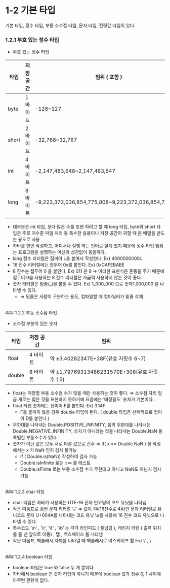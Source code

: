 # 1-2 기본 타입

기본 타입, 정수 타입, 부동 소수점 타입, 문자 타입, 진릿값 타입이 있다.
<br>
### 1.2.1 부호 있는 정수 타입

- 부호 있는 정수 타입

| 타입 | 저장 공간 | 범위 ( 포함 ) |
| --- | --- | --- |
| byte | 1바이트 | -128~127 |
| short | 2바이트 | -32,768~32,767 |
| int | 4바이트 | -2,147,483,648~2,147,483,647 |
| long | 8바이트 | -9,223,372,036,854,775,808~9,223,372,036,854,775,807 |
- 대부분은 int 타입, 보다 많은 수를 표현 하려고 할 때 long 타입, byte와 short 타입은 주로 저수준 파일 처리 등 특수한 응용이나 저장 공간이 귀할 때 큰 배열을 만드는 용도로 사용
- 자바를 한번 작성하고, 어디서나 실행 하는 언어로 설계 했기 때문에 정수 타입 범위는 프로그램을 실행하는 머신과 상관없이 동일하다.
- long 정수 리터럴은 접미어 L을 붙여서 작성한다. Ex) 4000000000L
- 16 진수 리터럴에는 접두어 0x를 붙인다. Ex) 0xCAFEBABE
- 8 진수는 접두어 0 을 붙인다. Ex) 011 은 9 ⇒ 이러한 표현식은 혼동을 주기 때문에 접두어 0을 사용하는 8 진수 리터럴은 가급적 사용하지 않는 것이 좋다.
- 숫자 리터럴은 밑줄(_)을 붙일 수 있다. Ex) 1_000_000 으로 숫자1,000,000 을 나타낼 수 있다.
    - ⇒ 밑줄은 사람이 구분하는 용도, 컴파일할 때 컴파일러가 밑줄 삭제
<br>
### 1.2.2 부동 소수점 타입

- 소수점 부분이 있는 숫자

| 타입 | 저장 공간 | 범위 |
| --- | --- | --- |
| float | 4 바이트 | 약 ±3.40282347E+38F(유효 자릿수 6~7) |
| double | 8 바이트 | 약 ±1.79769313486231570E+308(유효 자릿수 15) |
- float는 저장할 부동 소수점 수가 많을 때만 사용하는 것이 좋다. ⇒ 소수점 자리 일곱 개로는 많은 것을 표현하지 못하기에 요즘에는 ‘배정밀도’ 숫자가 기본이다.
- float 타입 숫자에는 접미어 F를 붙인다. Ex) 3.14F
    - F를 붙이지 않을 경우 double 타입이 된다. ( double 타입은 선택적으로 접미어 D를 붙인다 )
- 무한대를 나타내는 Double.POSITIVE_INFINITY, 음의 무한대를 나타내는 Double.NEGATIVE_INFINITY, 숫자가 아니라는 것을 나타내는 Double.NaN 등 특별한 부동소수가 있다.
- 숫자가 아닌 값은 모두 서로 다른 값으로 간주 ⇒ if( x == Double.NaN ) 을 작성해서는 x 가 NaN 인지 검사 불가능
    - if ( Double.is(NaN)) 작성하여 검사 가능
    - Double.isInfinite 로는 ±∞ 를 테스트
    - Double.isFinite 로는 부동 소수점 수가 무한대고 아니고 NaN도 아닌지 검사 가능
<br>
### 1.2.3  char 타입

- char 타입은 자바가 사용하는 UTF-16 문자 인코딩의 코드 유닛을 나타냄
- 작은 따옴표로 감싼 문자 리터럴 ‘J’ ⇒ 값이 74(16진수로 4A)인 문자 리터럴로 유니코드 문자 U+004A를 나타내는 코드 유닛 \u를 사용해 16 진수 코드 유닛으로 나타낼 수 있다.
- 특수코드 ‘\n’ , ‘\r’, ‘\t’ , ‘\b’ 는 각각 라인피드 ( 줄넘김 ), 캐리지 리턴 ( 출력 위치를 줄 맨 앞으로 이동) , 탭 , 백스페이스 를 나타냄
- 작은 따옴표, 백슬래시 자체를 나타낼 때 백슬래시로 이스케이프 함 Ex) \’ , \\
<br>
### 1.2.4 boolean 타입

- boolean 타입은 true 와 false 두 개 뿐이다.
- 자바에서 boolean 은 숫자 타입이 아니기 때문에 boolean 값과 정수 0, 1 사이에 아무런 관련이 없다.